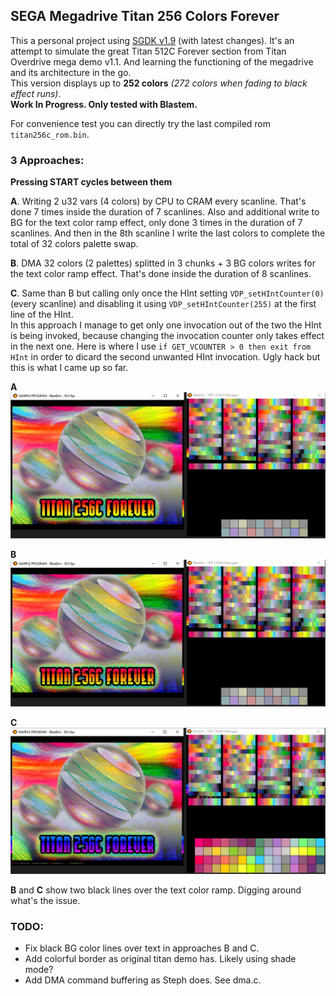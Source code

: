 ## SEGA Megadrive Titan 256 Colors Forever


This a personal project using [SGDK v1.9](https://github.com/Stephane-D/SGDK) (with latest changes). 
It's an attempt to simulate the great Titan 512C Forever section from Titan Overdrive mega demo v1.1. 
And learning the functioning of the megadrive and its architecture in the go.  
This version displays up to **252 colors** _(272 colors when fading to black effect runs)_.  
**Work In Progress. Only tested with Blastem.**


For convenience test you can directly try the last compiled rom `titan256c_rom.bin`.


### 3 Approaches:  
**Pressing START cycles between them**  

**A**. Writing 2 u32 vars (4 colors) by CPU to CRAM every scanline. That's done 7 times inside the duration of 7 scanlines. 
Also and additional write to BG for the text color ramp effect, only done 3 times in the duration of 7 scanlines. 
And then in the 8th scanline I write the last colors to complete the total of 32 colors palette swap.


**B**. DMA 32 colors (2 palettes) splitted in 3 chunks + 3 BG colors writes for the text color ramp effect. 
That's done inside the duration of 8 scanlines.


**C**. Same than B but calling only once the HInt setting `VDP_setHIntCounter(0)` (every scanline) and disabling it using 
`VDP_setHIntCounter(255)` at the first line of the HInt.  
In this approach I manage to get only one invocation out of the two the HInt is being invoked, because changing the invocation 
counter only takes effect in the next one. Here is where I use `if GET_VCOUNTER > 0 then exit from HInt` in order to dicard 
the second unwanted HInt invocation. Ugly hack but this is what I came up so far.



**A**
![titan_cpu.jpg](screenshots/titan_cpu.jpg?raw=true "titan_cpu.jpg")


**B**
![titan_dma.jpg](screenshots/titan_dma.jpg?raw=true "titan_dma.jpg")


**C**
![titan_dma_onetime.jpg](screenshots/titan_dma_onetime.jpg?raw=true "titan_dma_onetime.jpg")


**B** and **C** show two black lines over the text color ramp. Digging around what's the issue.


### TODO:
- Fix black BG color lines over text in approaches B and C.
- Add colorful border as original titan demo has. Likely using shade mode?
- Add DMA command buffering as Steph does. See dma.c.